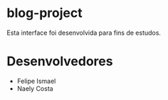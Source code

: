 # blog-project
Esta interface foi desenvolvida para fins de estudos.

# Desenvolvedores
  - Felipe Ismael
  - Naely Costa
